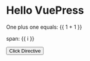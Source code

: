 # Hello VuePress

One plus one equals: {{ 1 + 1 }}

<span v-for="i in 3"> span: {{ i }} </span>

<button class="dg-btn" v-confirm="'Please confirm!'">Click Directive</button>
